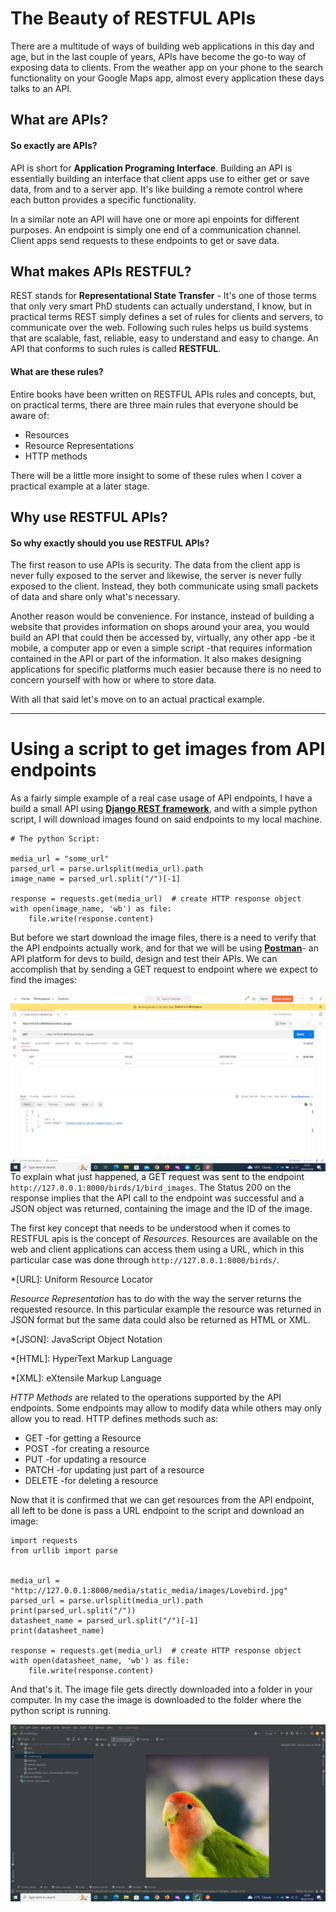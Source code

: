 # The Beauty of RESTFUL APIs
There are a multitude of ways of building web applications in this day and age, but in the last couple of years,
APIs have become the go-to way of exposing data to clients. From the weather app on your phone to the search functionality
on your Google Maps app, almost every application these days talks to an API.

## What are APIs?
#### So exactly are APIs?

API is short for **Application Programing Interface**. Building an API is essentially building an interface that client
 apps use to either get or save data, from and to a server app. It's like building a remote control where each button provides a specific functionality.

In a similar note an API will have one or more api enpoints for different purposes. An endpoint is simply one end of a
communication channel. Client apps send requests to these endpoints to get or save data.

## What makes APIs RESTFUL?
REST stands for **Representational State Transfer** - It's one of those terms that only very smart PhD students can actually
understand, I know, but in practical terms REST simply defines a set of rules for clients and servers, to communicate over the web.
Following such rules helps us build systems that are scalable, fast, reliable, easy to understand and easy to change. 
An API that conforms to such rules is called **RESTFUL**. 

#### What are these rules?
Entire books have been written on RESTFUL APIs rules and concepts, but, on practical terms, there are three main rules that 
everyone should be aware of:
+ Resources
+ Resource Representations
+ HTTP methods

There will be a little more insight to some of these rules when I cover a practical example at a later stage.

## Why use RESTFUL APIs?
#### So why exactly should you use RESTFUL APIs?
The first reason to use APIs is security. The data from the client app is never fully exposed to the server and likewise, the server
is never fully exposed to the client. Instead, they both communicate using small packets of data and share only what's 
necessary.

Another reason would be convenience. For instance, instead of building a website that provides information on shops around
your area, you would build an API that could then be accessed by, virtually, any other app -be it mobile, a computer app
or even a simple script -that requires information contained in the API or part of the information. It also makes designing 
applications for specific platforms much easier because there is no need to concern yourself with how or where to store data.

With all that said let's move on to an actual practical example.

---
# Using a script to get images from API endpoints

As a fairly simple example of a real case usage of API endpoints, I have a build a small API using 
__[Django REST framework](https://www.django-rest-framework.org/)__, and with a simple python script,
I will download images found on said endpoints to my local machine.

```
# The python Script:

media_url = "some_url"
parsed_url = parse.urlsplit(media_url).path
image_name = parsed_url.split("/")[-1]

response = requests.get(media_url)  # create HTTP response object
with open(image_name, 'wb') as file:
    file.write(response.content)
```

But before we start download the image files, there is a need to verify that the API endpoints actually work, and for that
we will be using __[Postman](https://www.postman.com/)__- an API platform for devs to build, design and test their APIs. We
can accomplish that by sending a GET request to endpoint where we expect to find the images:

<img src="images/img.png" alt="Markdown Monster icon" style="float: left; margin-right: 10px;"/>

To explain what just happened, a GET request was sent to the endpoint `http://127.0.0.1:8000/birds/1/bird_images`.
The Status 200 on the response implies that the API call to the endpoint was successful and a JSON object was returned, 
containing the image and the ID of the image.

The first key concept that needs to be understood when it comes to RESTFUL apis is the concept of *Resources*.
Resources are available on the web and client applications can access them using a URL, which in this particular case was
 done through `http://127.0.0.1:8000/birds/`.


*[URL]: Uniform Resource Locator

*Resource Representation* has to do with the way the server returns the requested resource. In this particular example
the resource was returned in JSON format but the same data could also be returned as HTML or XML.

*[JSON]: JavaScript Object Notation

*[HTML]: HyperText Markup Language

*[XML]: eXtensile Markup Language

*HTTP Methods* are related to the operations supported by the API endpoints. Some endpoints may allow to modify data while
others may only allow you to read. HTTP defines methods such as:
+ GET -for getting a Resource
+ POST -for creating a resource
+ PUT -for updating a resource
+ PATCH -for updating just part of a resource
+ DELETE -for deleting a resource

Now that it is confirmed that we can get resources from the API endpoint, all left to be done is pass a URL endpoint to 
the script and download an image:

```angular2html
import requests
from urllib import parse


media_url = "http://127.0.0.1:8000/media/static_media/images/Lovebird.jpg"
parsed_url = parse.urlsplit(media_url).path
print(parsed_url.split("/"))
datasheet_name = parsed_url.split("/")[-1]
print(datasheet_name)

response = requests.get(media_url)  # create HTTP response object
with open(datasheet_name, 'wb') as file:
    file.write(response.content)

```

And that's it. The image file gets directly downloaded into a folder in your computer. In my case the image is downloaded
to the folder where the python script is running.

<img src="images/LoveBird.png" alt="Markdown Monster icon" style="float: left; margin-right: 10px;"/>







